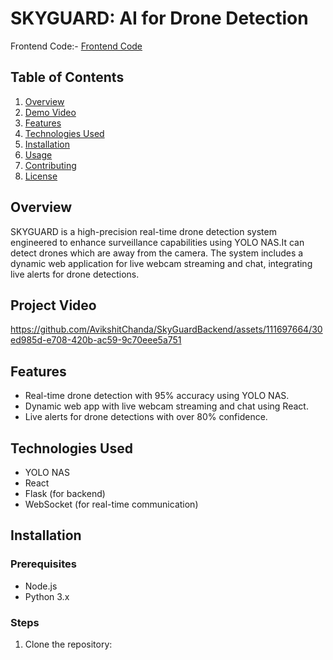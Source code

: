 # SKYGUARD: AI for Drone Detection
Frontend Code:- [Frontend Code](https://github.com/AvikshitChanda/SkyGuard)
## Table of Contents
1. [Overview](#overview)
2. [Demo Video](#demo-video)
3. [Features](#features)
4. [Technologies Used](#technologies-used)
5. [Installation](#installation)
6. [Usage](#usage)
7. [Contributing](#contributing)
8. [License](#license)
   
## Overview
SKYGUARD is a high-precision real-time drone detection system engineered to enhance surveillance capabilities using YOLO NAS.It can detect drones which are away from the camera. The system includes a dynamic web application for live webcam streaming and chat, integrating live alerts for drone detections.

## Project Video

https://github.com/AvikshitChanda/SkyGuardBackend/assets/111697664/30ed985d-e708-420b-ac59-9c70eee5a751

## Features
- Real-time drone detection with 95% accuracy using YOLO NAS.
- Dynamic web app with live webcam streaming and chat using React.
- Live alerts for drone detections with over 80% confidence.

## Technologies Used
- YOLO NAS
- React
- Flask (for backend)
- WebSocket (for real-time communication)

## Installation
### Prerequisites
- Node.js
- Python 3.x

### Steps
1. Clone the repository:
